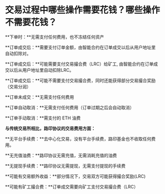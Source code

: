 #  交易过程中哪些操作需要花钱？哪些操作不需要花钱？

**下单时：**无需支付任何费用，也不冻结任何资产

**订单成交后：**需要支付订单金额，由智能合约在订单成交以后从用户地址里自动扣除对。

**订单成交后：**可能需要支付交易撮合费（LRC）给矿工, 由智能合约在订单成交以后从用户地址里自动扣除LRC。

**订单成交后：**可能不需要支付交易撮合费，同时还能获得部分交易撮合奖励（交易分润）

**订单未成交：**无需支付任何费用

**订单自动取消：**无需支付任何费用（订单过期之后会自动取消）

**订单手动取消：**需支付的 ETH 油费

**与传统交易所相比，路印协议的交易费用方面：**

**无平台手续费：**去中心化交易，没有平台手续费，路印基金也不收取任何费用。

**无充值油费：**路印协议无需充值，无需消耗充值的油费

**无提现手续费：**路印协议无需提现，无需支付提现的手续费

**可能有交易额外收益：**部分情况下，交易双方可能获得撮合奖励(LRC)

**可能有矿工撮合费：**订单成交需要向矿工支付交易撮合费（LRC）

